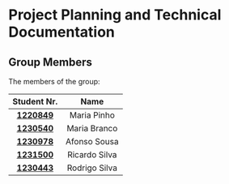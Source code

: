 # Project Planning and Technical Documentation

## Group Members

The members of the group:

|                 Student Nr.                 |     Name      |
|:-------------------------------------------:|:-------------:|
| **[1220849](./task-assignment/1220849.md)** |  Maria Pinho  |
| **[1230540](./task-assignment/1230540.md)** | Maria Branco  |
| **[1230978](./task-assignment/1230978.md)** | Afonso Sousa  |
| **[1231500](./task-assignment/1231500.md)** | Ricardo Silva |
| **[1230443](./task-assignment/1230443.md)** | Rodrigo Silva |